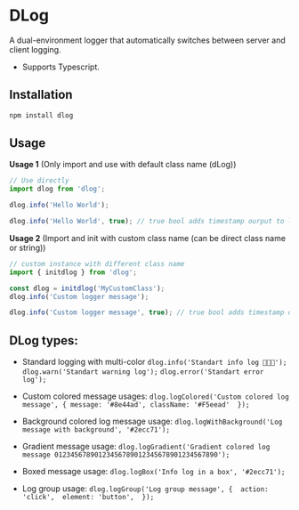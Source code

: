 # DLog

A dual-environment logger that automatically switches between server and client logging.

- Supports Typescript.

## Installation

```bash
npm install dlog
```

## Usage

**Usage 1** (Only import and use with default class name (dLog))

```typescript
// Use directly
import dlog from 'dlog';

dlog.info('Hello World');

dlog.info('Hello World', true); // true bool adds timestamp ourput to log.
```

**Usage 2** (Import and init with custom class name (can be direct class name or string))

```typescript
// custom instance with different class name
import { initdlog } from 'dlog';

const dlog = initdlog('MyCustomClass');
dlog.info('Custom logger message');

dlog.info('Custom logger message', true); // true bool adds timestamp ourput to log.
```

## DLog types:

- Standard logging with multi-color
  `dlog.info('Standart info log 🚀🚀🚀');`
  `dlog.warn('Standart warning log');`
  `dlog.error('Standart error log');`

- Custom colored message usages:
  `dlog.logColored('Custom colored log message', { message: '#8e44ad', className: '#F5eead'  });`

  
- Background colored log message usage:
  `dlog.logWithBackground('Log message with background', '#2ecc71');`

- Gradient message usage:
  `dlog.logGradient('Gradient colored log message 01234567890123456789012345678901234567890');`

- Boxed message usage:
  `dlog.logBox('Info log in a box', '#2ecc71');`
  
- Log group usage:
  `dlog.logGroup('Log group message', {  action: 'click',  element: 'button',  });`